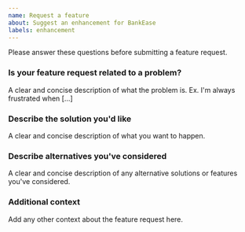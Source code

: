 ```yaml
---
name: Request a feature
about: Suggest an enhancement for BankEase 
labels: enhancement
---
```

<!-- 
Bug Report markdown:
https://github.com/grpc/grpc-java/blob/master/.github/ISSUE_TEMPLATE/bug_report.md

Feature request markdown: 
https://github.com/grpc/grpc-java/blob/master/.github/ISSUE_TEMPLATE/feature_report.md?plain=1 


-->
Please answer these questions before submitting a feature request.

### Is your feature request related to a problem?
A clear and concise description of what the problem is. Ex. I'm always frustrated when [...]

### Describe the solution you'd like
A clear and concise description of what you want to happen.

### Describe alternatives you've considered
A clear and concise description of any alternative solutions or features you've considered.

### Additional context
Add any other context about the feature request here. 
